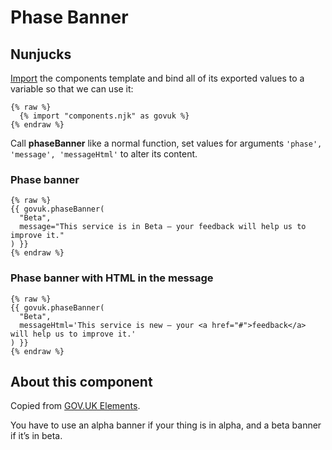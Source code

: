 # Phase Banner

## Nunjucks

[Import](https://mozilla.github.io/nunjucks/templating.html#import) the components template and bind all of its exported values to a variable so that we can use it:

```nunjucks
{% raw %}
  {% import "components.njk" as govuk %}
{% endraw %}
```

Call **phaseBanner** like a normal function, set values for arguments `'phase', 'message', 'messageHtml'` to alter its content.

### Phase banner

```nunjucks
{% raw %}
{{ govuk.phaseBanner(
  "Beta",
  message="This service is in Beta – your feedback will help us to improve it."
) }}
{% endraw %}
```


### Phase banner with HTML in the message

```nunjucks
{% raw %}
{{ govuk.phaseBanner(
  "Beta",
  messageHtml='This service is new – your <a href="#">feedback</a> will help us to improve it.'
) }}
{% endraw %}
```

## About this component

Copied from [GOV.UK Elements](http://govuk-elements.herokuapp.com/alpha-beta-banners/).

You have to use an alpha banner if your thing is in alpha, and a beta banner if it’s in beta.
